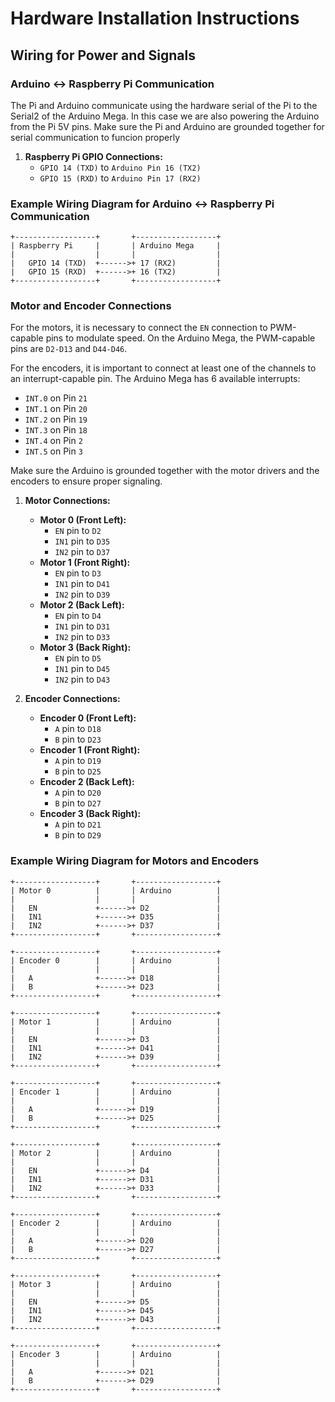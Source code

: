 # Hardware Installation Instructions

## Wiring for Power and Signals

### Arduino <-> Raspberry Pi Communication
The Pi and Arduino communicate using the hardware serial of the Pi to the Serial2 of the Arduino Mega.
In this case we are also powering the Arduino from the Pi 5V pins.
Make sure the Pi and Arduino are grounded together for serial communication to funcion properly 
1. **Raspberry Pi GPIO Connections:**
    - `GPIO 14 (TXD)` to `Arduino Pin 16 (TX2)`
    - `GPIO 15 (RXD)` to `Arduino Pin 17 (RX2)`

### Example Wiring Diagram for Arduino <-> Raspberry Pi Communication
```
+------------------+       +------------------+
| Raspberry Pi     |       | Arduino Mega     |
|                  |       |                  |
|   GPIO 14 (TXD)  +------>+ 17 (RX2)         |
|   GPIO 15 (RXD)  +------>+ 16 (TX2)         |
+------------------+       +------------------+
```

### Motor and Encoder Connections
For the motors, it is necessary to connect the `EN` connection to PWM-capable pins to modulate speed. On the Arduino Mega, the PWM-capable pins are `D2-D13` and `D44-D46`.

For the encoders, it is important to connect at least one of the channels to an interrupt-capable pin. The Arduino Mega has 6 available interrupts:
- `INT.0` on Pin `21`
- `INT.1` on Pin `20`
- `INT.2` on Pin `19`
- `INT.3` on Pin `18`
- `INT.4` on Pin `2`
- `INT.5` on Pin `3`

Make sure the Arduino is grounded together with the motor drivers and the encoders to ensure proper signaling.

1. **Motor Connections:**  
    - **Motor 0 (Front Left):**
        - `EN` pin to `D2`
        - `IN1` pin to `D35`
        - `IN2` pin to `D37`
    - **Motor 1 (Front Right):**
        - `EN` pin to `D3`
        - `IN1` pin to `D41`
        - `IN2` pin to `D39`
    - **Motor 2 (Back Left):**
        - `EN` pin to `D4`
        - `IN1` pin to `D31`
        - `IN2` pin to `D33`
    - **Motor 3 (Back Right):**
        - `EN` pin to `D5`
        - `IN1` pin to `D45`
        - `IN2` pin to `D43`

2. **Encoder Connections:**
    - **Encoder 0 (Front Left):**
        - `A` pin to `D18`
        - `B` pin to `D23`
    - **Encoder 1 (Front Right):**
        - `A` pin to `D19`
        - `B` pin to `D25`
    - **Encoder 2 (Back Left):**
        - `A` pin to `D20`
        - `B` pin to `D27`
    - **Encoder 3 (Back Right):**
        - `A` pin to `D21`
        - `B` pin to `D29`

### Example Wiring Diagram for Motors and Encoders
```
+------------------+       +------------------+
| Motor 0          |       | Arduino          |
|                  |       |                  |
|   EN             +------>+ D2               |
|   IN1            +------>+ D35              |
|   IN2            +------>+ D37              |
+------------------+       +------------------+

+------------------+       +------------------+
| Encoder 0        |       | Arduino          |
|                  |       |                  |
|   A              +------>+ D18              |
|   B              +------>+ D23              |
+------------------+       +------------------+

+------------------+       +------------------+
| Motor 1          |       | Arduino          |
|                  |       |                  |
|   EN             +------>+ D3               |
|   IN1            +------>+ D41              |
|   IN2            +------>+ D39              |
+------------------+       +------------------+

+------------------+       +------------------+
| Encoder 1        |       | Arduino          |
|                  |       |                  |
|   A              +------>+ D19              |
|   B              +------>+ D25              |
+------------------+       +------------------+

+------------------+       +------------------+
| Motor 2          |       | Arduino          |
|                  |       |                  |
|   EN             +------>+ D4               |
|   IN1            +------>+ D31              |
|   IN2            +------>+ D33              |
+------------------+       +------------------+

+------------------+       +------------------+
| Encoder 2        |       | Arduino          |
|                  |       |                  |
|   A              +------>+ D20              |
|   B              +------>+ D27              |
+------------------+       +------------------+

+------------------+       +------------------+
| Motor 3          |       | Arduino          |
|                  |       |                  |
|   EN             +------>+ D5               |
|   IN1            +------>+ D45              |
|   IN2            +------>+ D43              |
+------------------+       +------------------+

+------------------+       +------------------+
| Encoder 3        |       | Arduino          |
|                  |       |                  |
|   A              +------>+ D21              |
|   B              +------>+ D29              |
+------------------+       +------------------+
```